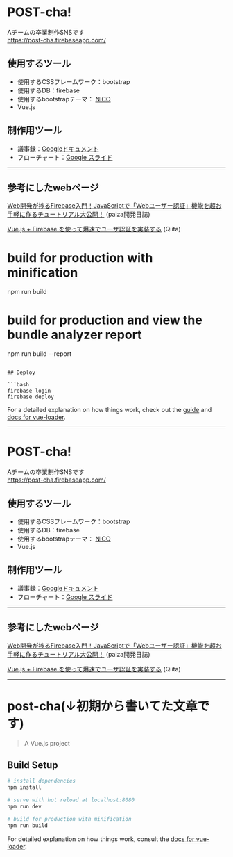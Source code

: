 # POST-cha!
Aチームの卒業制作SNSです<BR>
<https://post-cha.firebaseapp.com/>

## 使用するツール
* 使用するCSSフレームワーク：bootstrap
* 使用するDB：firebase
* 使用するbootstrapテーマ： [NICO](https://nico.kubosho.com/)
* Vue.js

## 制作用ツール
* 議事録：[Googleドキュメント](https://docs.google.com/document/d/1cPPl39OeUtWkmxXdSL-4atUbQKdo62TGTqWHbDDmAZk/edit?usp=sharing)
* フローチャート：[Google スライド](https://docs.google.com/presentation/d/1Ku29jXlVv7Y9R5D-fxzXaP3kLDbFlMsW3F_ZSWOrIm0/edit?usp=sharing)

---

## 参考にしたwebページ
[Web開発が捗るFirebase入門！JavaScriptで「Webユーザー認証」機能を超お手軽に作るチュートリアル大公開！](https://paiza.hatenablog.com/entry/2016/10/03/Web%E9%96%8B%E7%99%BA%E3%81%8C%E6%8D%97%E3%82%8BFirebase%E5%85%A5%E9%96%80%EF%BC%81JavaScript%E3%81%A7%E3%80%8CWeb%E3%83%A6%E3%83%BC%E3%82%B6%E3%83%BC%E8%AA%8D%E8%A8%BC%E3%80%8D%E6%A9%9F%E8%83%BD%E3%82%92) (paiza開発日誌)

[Vue.js + Firebase を使って爆速でユーザ認証を実装する](https://qiita.com/sin_tanaka/items/ea149a33bd9e4b388241) (Qiita)

# build for production with minification
npm run build

# build for production and view the bundle analyzer report
npm run build --report
```

## Deploy

```bash
firebase login
firebase deploy
```

For a detailed explanation on how things work, check out the [guide](http://vuejs-templates.github.io/webpack/) and [docs for vue-loader](http://vuejs.github.io/vue-loader).


---

# POST-cha!
Aチームの卒業制作SNSです<BR>
<https://post-cha.firebaseapp.com/>

## 使用するツール
* 使用するCSSフレームワーク：bootstrap
* 使用するDB：firebase
* 使用するbootstrapテーマ： [NICO](https://nico.kubosho.com/)
* Vue.js

## 制作用ツール
* 議事録：[Googleドキュメント](https://docs.google.com/document/d/1cPPl39OeUtWkmxXdSL-4atUbQKdo62TGTqWHbDDmAZk/edit?usp=sharing)
* フローチャート：[Google スライド](https://docs.google.com/presentation/d/1Ku29jXlVv7Y9R5D-fxzXaP3kLDbFlMsW3F_ZSWOrIm0/edit?usp=sharing)

---

## 参考にしたwebページ
[Web開発が捗るFirebase入門！JavaScriptで「Webユーザー認証」機能を超お手軽に作るチュートリアル大公開！](https://paiza.hatenablog.com/entry/2016/10/03/Web%E9%96%8B%E7%99%BA%E3%81%8C%E6%8D%97%E3%82%8BFirebase%E5%85%A5%E9%96%80%EF%BC%81JavaScript%E3%81%A7%E3%80%8CWeb%E3%83%A6%E3%83%BC%E3%82%B6%E3%83%BC%E8%AA%8D%E8%A8%BC%E3%80%8D%E6%A9%9F%E8%83%BD%E3%82%92) (paiza開発日誌)

[Vue.js + Firebase を使って爆速でユーザ認証を実装する](https://qiita.com/sin_tanaka/items/ea149a33bd9e4b388241) (Qiita)

-----
# post-cha(↓初期から書いてた文章です)

> A Vue.js project

## Build Setup

``` bash
# install dependencies
npm install

# serve with hot reload at localhost:8080
npm run dev

# build for production with minification
npm run build
```

For detailed explanation on how things work, consult the [docs for vue-loader](http://vuejs.github.io/vue-loader).
